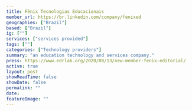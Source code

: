 ```yaml
---
title: Fênix Tecnologias Educacionais
member_url: https://br.linkedin.com/company/fenixed
geographies: ["Brazil"]
based: ["Brazil"]
ig: [""] 
services: ["services provided"] 
tags: [""]
categories: ["Technology providers"]
summary: "an education technology and services company."
press: https://www.edrlab.org/2020/08/13/new-member-fenix-editorial/
active: true
layout: post
showReadTime: false
showDate: false
permalink: ""
date: 
featureImage: ""
---
```

